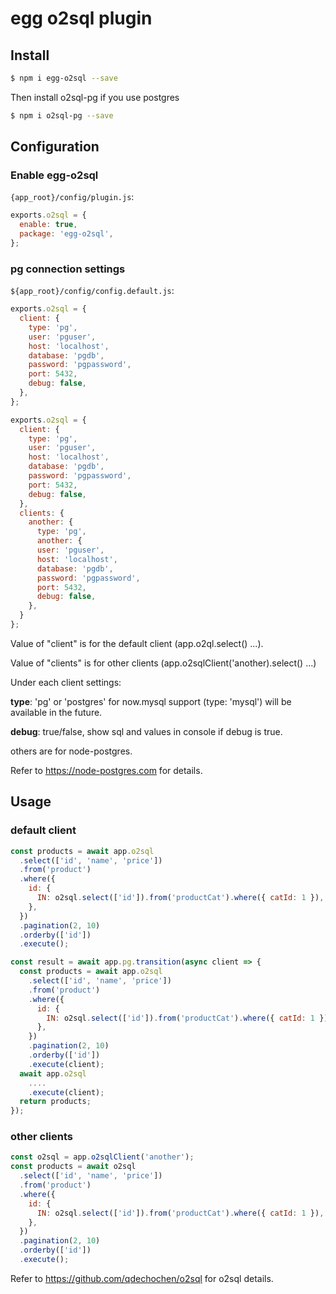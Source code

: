 # egg o2sql plugin

## Install

```bash
$ npm i egg-o2sql --save
```

Then install o2sql-pg if you use postgres

```bash
$ npm i o2sql-pg --save
```

## Configuration

### Enable egg-o2sql

`{app_root}/config/plugin.js`:

```js
exports.o2sql = {
  enable: true,
  package: 'egg-o2sql',
};
```

### pg connection settings

`${app_root}/config/config.default.js`:

```js
exports.o2sql = {
  client: {
    type: 'pg',
    user: 'pguser',
    host: 'localhost',
    database: 'pgdb',
    password: 'pgpassword',
    port: 5432,
    debug: false,
  },
};
```

```js
exports.o2sql = {
  client: {
    type: 'pg',
    user: 'pguser',
    host: 'localhost',
    database: 'pgdb',
    password: 'pgpassword',
    port: 5432,
    debug: false,
  },
  clients: {
    another: {
      type: 'pg',
      another: {
      user: 'pguser',
      host: 'localhost',
      database: 'pgdb',
      password: 'pgpassword',
      port: 5432,
      debug: false,
    },
  }
};
```

Value of "client" is for the default client (app.o2ql.select() ...).

Value of "clients" is for other clients (app.o2sqlClient('another).select() ...)

Under each client settings:

**type**: 'pg' or 'postgres' for now.mysql support (type: 'mysql') will be available in the future.

**debug**: true/false, show sql and values in console if debug is true.

others are for node-postgres.

Refer to https://node-postgres.com for details.

## Usage

### default client

```javascript
const products = await app.o2sql
  .select(['id', 'name', 'price'])
  .from('product')
  .where({
    id: {
      IN: o2sql.select(['id']).from('productCat').where({ catId: 1 }),
    },
  })
  .pagination(2, 10)
  .orderby(['id'])
  .execute();
```

```javascript
const result = await app.pg.transition(async client => {
  const products = await app.o2sql
    .select(['id', 'name', 'price'])
    .from('product')
    .where({
      id: {
        IN: o2sql.select(['id']).from('productCat').where({ catId: 1 }),
      },
    })
    .pagination(2, 10)
    .orderby(['id'])
    .execute(client);
  await app.o2sql
    ....
    .execute(client);
  return products;
});
```

### other clients

```javascript
const o2sql = app.o2sqlClient('another');
const products = await o2sql
  .select(['id', 'name', 'price'])
  .from('product')
  .where({
    id: {
      IN: o2sql.select(['id']).from('productCat').where({ catId: 1 }),
    },
  })
  .pagination(2, 10)
  .orderby(['id'])
  .execute();
```

Refer to https://github.com/qdechochen/o2sql for o2sql details.
